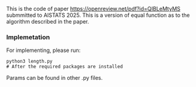 This is the code of paper https://openreview.net/pdf?id=QIBLeMtyMS submmitted to AISTATS 2025. This is a version of equal function as to the algorithm described in the paper.

### Implemetation

For implementing, please run:

```
python3 length.py
# After the required packages are installed
```

Params can be found in other .py files.

